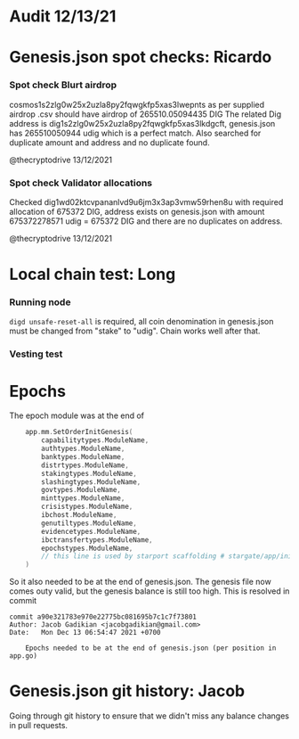 # Audit 12/13/21


# Genesis.json spot checks: Ricardo

### Spot check Blurt airdrop
cosmos1s2zlg0w25x2uzla8py2fqwgkfp5xas3lwepnts as per supplied airdrop .csv should have airdrop of 265510.05094435 DIG
The related Dig address is dig1s2zlg0w25x2uzla8py2fqwgkfp5xas3lkdgcft, genesis.json has 265510050944 udig which is a perfect match.
Also searched for duplicate amount and address and no duplicate found.

@thecryptodrive 13/12/2021 

### Spot check Validator allocations
Checked dig1wd02ktcvpananlvd9u6jm3x3ap3vmw59rhen8u with required allocation of 675372 DIG, address exists on genesis.json with amount
675372278571 udig =  675372 DIG and there are no duplicates on address.

@thecryptodrive 13/12/2021 

# Local chain test: Long
### Running node
```digd unsafe-reset-all``` is required, all coin denomination in genesis.json must be changed from "stake" to "udig". Chain works well after that.

### Vesting test

# Epochs

The epoch module was at the end of 

```go
	app.mm.SetOrderInitGenesis(
		capabilitytypes.ModuleName,
		authtypes.ModuleName,
		banktypes.ModuleName,
		distrtypes.ModuleName,
		stakingtypes.ModuleName,
		slashingtypes.ModuleName,
		govtypes.ModuleName,
		minttypes.ModuleName,
		crisistypes.ModuleName,
		ibchost.ModuleName,
		genutiltypes.ModuleName,
		evidencetypes.ModuleName,
		ibctransfertypes.ModuleName,
		epochstypes.ModuleName,
		// this line is used by starport scaffolding # stargate/app/initGenesis
	)
```
So it also needed to be at the end of genesis.json.  The genesis file now comes outy valid, but the genesis balance is still too high. This is resolved in commit 

```
commit a90e321783e970e22775bc081695b7c1c7f73801
Author: Jacob Gadikian <jacobgadikian@gmail.com>
Date:   Mon Dec 13 06:54:47 2021 +0700

    Epochs needed to be at the end of genesis.json (per position in app.go)
```

# Genesis.json git history: Jacob

Going through git history to ensure that we didn't miss any balance changes in pull requests.  
